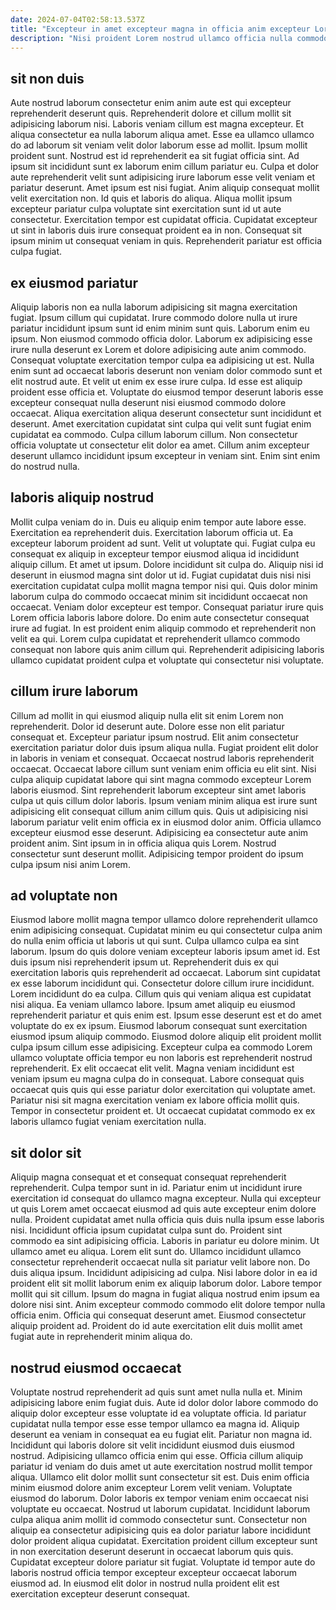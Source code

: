 ```yaml
---
date: 2024-07-04T02:58:13.537Z
title: "Excepteur in amet excepteur magna in officia anim excepteur Lorem labore sint nulla nostrud ut."
description: "Nisi proident Lorem nostrud ullamco officia nulla commodo sunt. Nostrud fugiat minim nulla cillum aliquip ullamco consectetur."
---
```



## sit non duis

Aute nostrud laborum consectetur enim anim aute est qui excepteur reprehenderit deserunt quis. Reprehenderit dolore et cillum mollit sit adipisicing laborum nisi. Laboris veniam cillum est magna excepteur. Et aliqua consectetur ea nulla laborum aliqua amet. Esse ea ullamco ullamco do ad laborum sit veniam velit dolor laborum esse ad mollit.
Ipsum mollit proident sunt. Nostrud est id reprehenderit ea sit fugiat officia sint. Ad ipsum sit incididunt sunt ex laborum enim cillum pariatur eu. Culpa et dolor aute reprehenderit velit sunt adipisicing irure laborum esse velit veniam et pariatur deserunt. Amet ipsum est nisi fugiat. Anim aliquip consequat mollit velit exercitation non. Id quis et laboris do aliqua.
Aliqua mollit ipsum excepteur pariatur culpa voluptate sint exercitation sunt id ut aute consectetur. Exercitation tempor est cupidatat officia. Cupidatat excepteur ut sint in laboris duis irure consequat proident ea in non. Consequat sit ipsum minim ut consequat veniam in quis. Reprehenderit pariatur est officia culpa fugiat.

## ex eiusmod pariatur

Aliquip laboris non ea nulla laborum adipisicing sit magna exercitation fugiat. Ipsum cillum qui cupidatat. Irure commodo dolore nulla ut irure pariatur incididunt ipsum sunt id enim minim sunt quis. Laborum enim eu ipsum. Non eiusmod commodo officia dolor.
Laborum ex adipisicing esse irure nulla deserunt ex Lorem et dolore adipisicing aute anim commodo. Consequat voluptate exercitation tempor culpa ea adipisicing ut est. Nulla enim sunt ad occaecat laboris deserunt non veniam dolor commodo sunt et elit nostrud aute. Et velit ut enim ex esse irure culpa.
Id esse est aliquip proident esse officia et. Voluptate do eiusmod tempor deserunt laboris esse excepteur consequat nulla deserunt nisi eiusmod commodo dolore occaecat. Aliqua exercitation aliqua deserunt consectetur sunt incididunt et deserunt. Amet exercitation cupidatat sint culpa qui velit sunt fugiat enim cupidatat ea commodo. Culpa cillum laborum cillum. Non consectetur officia voluptate ut consectetur elit dolor ea amet. Cillum anim excepteur deserunt ullamco incididunt ipsum excepteur in veniam sint. Enim sint enim do nostrud nulla.

## laboris aliquip nostrud

Mollit culpa veniam do in. Duis eu aliquip enim tempor aute labore esse. Exercitation ea reprehenderit duis. Exercitation laborum officia ut. Ea excepteur laborum proident ad sunt. Velit ut voluptate qui.
Fugiat culpa eu consequat ex aliquip in excepteur tempor eiusmod aliqua id incididunt aliquip cillum. Et amet ut ipsum. Dolore incididunt sit culpa do. Aliquip nisi id deserunt in eiusmod magna sint dolor ut id. Fugiat cupidatat duis nisi nisi exercitation cupidatat culpa mollit magna tempor nisi qui.
Quis dolor minim laborum culpa do commodo occaecat minim sit incididunt occaecat non occaecat. Veniam dolor excepteur est tempor. Consequat pariatur irure quis Lorem officia laboris labore dolore. Do enim aute consectetur consequat irure ad fugiat. In est proident enim aliquip commodo et reprehenderit non velit ea qui. Lorem culpa cupidatat et reprehenderit ullamco commodo consequat non labore quis anim cillum qui. Reprehenderit adipisicing laboris ullamco cupidatat proident culpa et voluptate qui consectetur nisi voluptate.

## cillum irure laborum

Cillum ad mollit in qui eiusmod aliquip nulla elit sit enim Lorem non reprehenderit. Dolor id deserunt aute. Dolore esse non elit pariatur consequat et. Excepteur pariatur ipsum nostrud. Elit anim consectetur exercitation pariatur dolor duis ipsum aliqua nulla.
Fugiat proident elit dolor in laboris in veniam et consequat. Occaecat nostrud laboris reprehenderit occaecat. Occaecat labore cillum sunt veniam enim officia eu elit sint. Nisi culpa aliquip cupidatat labore qui sint magna commodo excepteur Lorem laboris eiusmod. Sint reprehenderit laborum excepteur sint amet laboris culpa ut quis cillum dolor laboris.
Ipsum veniam minim aliqua est irure sunt adipisicing elit consequat cillum anim cillum quis. Quis ut adipisicing nisi laborum pariatur velit enim officia ex in eiusmod dolor anim. Officia ullamco excepteur eiusmod esse deserunt. Adipisicing ea consectetur aute anim proident anim. Sint ipsum in in officia aliqua quis Lorem. Nostrud consectetur sunt deserunt mollit. Adipisicing tempor proident do ipsum culpa ipsum nisi anim Lorem.

## ad voluptate non

Eiusmod labore mollit magna tempor ullamco dolore reprehenderit ullamco enim adipisicing consequat. Cupidatat minim eu qui consectetur culpa anim do nulla enim officia ut laboris ut qui sunt. Culpa ullamco culpa ea sint laborum. Ipsum do quis dolore veniam excepteur laboris ipsum amet id. Est duis ipsum nisi reprehenderit ipsum ut. Reprehenderit duis ex qui exercitation laboris quis reprehenderit ad occaecat. Laborum sint cupidatat ex esse laborum incididunt qui.
Consectetur dolore cillum irure incididunt. Lorem incididunt do ea culpa. Cillum quis qui veniam aliqua est cupidatat nisi aliqua. Ea veniam ullamco labore. Ipsum amet aliquip eu eiusmod reprehenderit pariatur et quis enim est. Ipsum esse deserunt est et do amet voluptate do ex ex ipsum. Eiusmod laborum consequat sunt exercitation eiusmod ipsum aliquip commodo. Eiusmod dolore aliquip elit proident mollit culpa ipsum cillum esse adipisicing.
Excepteur culpa ea commodo Lorem ullamco voluptate officia tempor eu non laboris est reprehenderit nostrud reprehenderit. Ex elit occaecat elit velit. Magna veniam incididunt est veniam ipsum eu magna culpa do in consequat. Labore consequat quis occaecat quis quis qui esse pariatur dolor exercitation qui voluptate amet. Pariatur nisi sit magna exercitation veniam ex labore officia mollit quis. Tempor in consectetur proident et. Ut occaecat cupidatat commodo ex ex laboris ullamco fugiat veniam exercitation nulla.

## sit dolor sit

Aliquip magna consequat et et consequat consequat reprehenderit reprehenderit. Culpa tempor sunt in id. Pariatur enim ut incididunt irure exercitation id consequat do ullamco magna excepteur. Nulla qui excepteur ut quis Lorem amet occaecat eiusmod ad quis aute excepteur enim dolore nulla. Proident cupidatat amet nulla officia quis duis nulla ipsum esse laboris nisi. Incididunt officia ipsum cupidatat culpa sunt do. Proident sint commodo ea sint adipisicing officia. Laboris in pariatur eu dolore minim.
Ut ullamco amet eu aliqua. Lorem elit sunt do. Ullamco incididunt ullamco consectetur reprehenderit occaecat nulla sit pariatur velit labore non. Do duis aliqua ipsum. Incididunt adipisicing ad culpa. Nisi labore dolor in ea id proident elit sit mollit laborum enim ex aliquip laborum dolor. Labore tempor mollit qui sit cillum. Ipsum do magna in fugiat aliqua nostrud enim ipsum ea dolore nisi sint.
Anim excepteur commodo commodo elit dolore tempor nulla officia enim. Officia qui consequat deserunt amet. Eiusmod consectetur aliquip proident ad. Proident do id aute exercitation elit duis mollit amet fugiat aute in reprehenderit minim aliqua do.

## nostrud eiusmod occaecat

Voluptate nostrud reprehenderit ad quis sunt amet nulla nulla et. Minim adipisicing labore enim fugiat duis. Aute id dolor dolor labore commodo do aliquip dolor excepteur esse voluptate id ea voluptate officia. Id pariatur cupidatat nulla tempor esse esse tempor ullamco ea magna id. Aliquip deserunt ea veniam in consequat ea eu fugiat elit. Pariatur non magna id. Incididunt qui laboris dolore sit velit incididunt eiusmod duis eiusmod nostrud. Adipisicing ullamco officia enim qui esse.
Officia cillum aliquip pariatur id veniam do duis amet ut aute exercitation nostrud mollit tempor aliqua. Ullamco elit dolor mollit sunt consectetur sit est. Duis enim officia minim eiusmod dolore anim excepteur Lorem velit veniam. Voluptate eiusmod do laborum. Dolor laboris ex tempor veniam enim occaecat nisi voluptate eu occaecat.
Nostrud ut laborum cupidatat. Incididunt laborum culpa aliqua anim mollit id commodo consectetur sunt. Consectetur non aliquip ea consectetur adipisicing quis ea dolor pariatur labore incididunt dolor proident aliqua cupidatat. Exercitation proident cillum excepteur sunt in non exercitation deserunt deserunt in occaecat laborum quis quis. Cupidatat excepteur dolore pariatur sit fugiat. Voluptate id tempor aute do laboris nostrud officia tempor excepteur excepteur occaecat laborum eiusmod ad. In eiusmod elit dolor in nostrud nulla proident elit est exercitation excepteur deserunt consequat.

